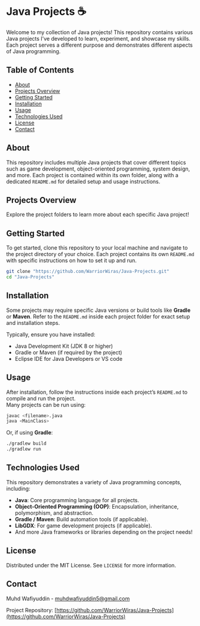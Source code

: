 # Java Projects ☕️

Welcome to my collection of Java projects! This repository contains various Java projects I've developed to learn, experiment, and showcase my skills. Each project serves a different purpose and demonstrates different aspects of Java programming.

## Table of Contents

- [About](#about)
- [Projects Overview](#projects-overview)
- [Getting Started](#getting-started)
- [Installation](#installation)
- [Usage](#usage)
- [Technologies Used](#technologies-used)
- [License](#license)
- [Contact](#contact)

## About

This repository includes multiple Java projects that cover different topics such as game development, object-oriented programming, system design, and more. Each project is contained within its own folder, along with a dedicated `README.md` for detailed setup and usage instructions.

## Projects Overview

Explore the project folders to learn more about each specific Java project!

## Getting Started

To get started, clone this repository to your local machine and navigate to the project directory of your choice. Each project contains its own `README.md` with specific instructions on how to set it up and run.

```bash
git clone "https://github.com/WarriorWiras/Java-Projects.git"
cd "Java-Projects"
```

## Installation

Some projects may require specific Java versions or build tools like **Gradle** or **Maven**. Refer to the `README.md` inside each project folder for exact setup and installation steps.

Typically, ensure you have installed:

- Java Development Kit (JDK 8 or higher)
- Gradle or Maven (if required by the project)
- Eclipse IDE for Java Developers or VS code

## Usage

After installation, follow the instructions inside each project’s `README.md` to compile and run the project.  
Many projects can be run using:

```bash
javac <filename>.java
java <MainClass>
```

Or, if using **Gradle**:

```bash
./gradlew build
./gradlew run
```

## Technologies Used

This repository demonstrates a variety of Java programming concepts, including:

- **Java**: Core programming language for all projects.
- **Object-Oriented Programming (OOP)**: Encapsulation, inheritance, polymorphism, and abstraction.
- **Gradle / Maven**: Build automation tools (if applicable).
- **LibGDX**: For game development projects (if applicable).
- And more Java frameworks or libraries depending on the project needs!

## License

Distributed under the MIT License. See `LICENSE` for more information.

## Contact

Muhd Wafiyuddin - [muhdwafiyuddin5@gmail.com](mailto:muhdwafiyuddin5@gmail.com)

Project Repository: [https://github.com/WarriorWiras/Java-Projects](https://github.com/WarriorWiras/Java-Projects)

